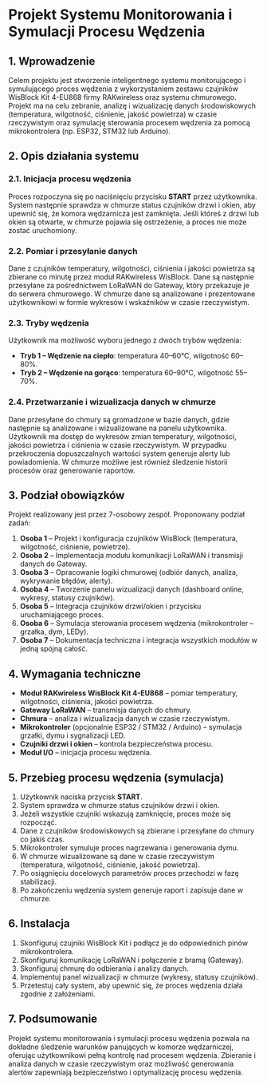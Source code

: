 # Projekt Systemu Monitorowania i Symulacji Procesu Wędzenia

## 1. Wprowadzenie

Celem projektu jest stworzenie inteligentnego systemu monitorującego i symulującego proces wędzenia z wykorzystaniem zestawu czujników WisBlock Kit 4-EU868 firmy RAKwireless oraz systemu chmurowego. Projekt ma na celu zebranie, analizę i wizualizację danych środowiskowych (temperatura, wilgotność, ciśnienie, jakość powietrza) w czasie rzeczywistym oraz symulację sterowania procesem wędzenia za pomocą mikrokontrolera (np. ESP32, STM32 lub Arduino).

## 2. Opis działania systemu

### 2.1. Inicjacja procesu wędzenia

Proces rozpoczyna się po naciśnięciu przycisku **START** przez użytkownika. System następnie sprawdza w chmurze status czujników drzwi i okien, aby upewnić się, że komora wędzarnicza jest zamknięta. Jeśli któreś z drzwi lub okien są otwarte, w chmurze pojawia się ostrzeżenie, a proces nie może zostać uruchomiony.

### 2.2. Pomiar i przesyłanie danych

Dane z czujników temperatury, wilgotności, ciśnienia i jakości powietrza są zbierane co minutę przez moduł RAKwireless WisBlock. Dane są następnie przesyłane za pośrednictwem LoRaWAN do Gateway, który przekazuje je do serwera chmurowego. W chmurze dane są analizowane i prezentowane użytkownikowi w formie wykresów i wskaźników w czasie rzeczywistym.

### 2.3. Tryby wędzenia

Użytkownik ma możliwość wyboru jednego z dwóch trybów wędzenia:
- **Tryb 1 – Wędzenie na ciepło**: temperatura 40–60°C, wilgotność 60–80%.
- **Tryb 2 – Wędzenie na gorąco**: temperatura 60–90°C, wilgotność 55–70%.

### 2.4. Przetwarzanie i wizualizacja danych w chmurze

Dane przesyłane do chmury są gromadzone w bazie danych, gdzie następnie są analizowane i wizualizowane na panelu użytkownika. Użytkownik ma dostęp do wykresów zmian temperatury, wilgotności, jakości powietrza i ciśnienia w czasie rzeczywistym. W przypadku przekroczenia dopuszczalnych wartości system generuje alerty lub powiadomienia. W chmurze możliwe jest również śledzenie historii procesów oraz generowanie raportów.

## 3. Podział obowiązków

Projekt realizowany jest przez 7-osobowy zespół. Proponowany podział zadań:
1. **Osoba 1** – Projekt i konfiguracja czujników WisBlock (temperatura, wilgotność, ciśnienie, powietrze).
2. **Osoba 2** – Implementacja modułu komunikacji LoRaWAN i transmisji danych do Gateway.
3. **Osoba 3** – Opracowanie logiki chmurowej (odbiór danych, analiza, wykrywanie błędów, alerty).
4. **Osoba 4** – Tworzenie panelu wizualizacji danych (dashboard online, wykresy, statusy czujników).
5. **Osoba 5** – Integracja czujników drzwi/okien i przycisku uruchamiającego proces.
6. **Osoba 6** – Symulacja sterowania procesem wędzenia (mikrokontroler – grzałka, dym, LEDy).
7. **Osoba 7** – Dokumentacja techniczna i integracja wszystkich modułów w jedną spójną całość.

## 4. Wymagania techniczne

- **Moduł RAKwireless WisBlock Kit 4-EU868** – pomiar temperatury, wilgotności, ciśnienia, jakości powietrza.
- **Gateway LoRaWAN** – transmisja danych do chmury.
- **Chmura** – analiza i wizualizacja danych w czasie rzeczywistym.
- **Mikrokontroler** (opcjonalnie ESP32 / STM32 / Arduino) – symulacja grzałki, dymu i sygnalizacji LED.
- **Czujniki drzwi i okien** – kontrola bezpieczeństwa procesu.
- **Moduł I/O** – inicjacja procesu wędzenia.

## 5. Przebieg procesu wędzenia (symulacja)

1. Użytkownik naciska przycisk **START**.
2. System sprawdza w chmurze status czujników drzwi i okien.
3. Jeżeli wszystkie czujniki wskazują zamknięcie, proces może się rozpocząć.
4. Dane z czujników środowiskowych są zbierane i przesyłane do chmury co jakiś czas.
5. Mikrokontroler symuluje proces nagrzewania i generowania dymu.
6. W chmurze wizualizowane są dane w czasie rzeczywistym (temperatura, wilgotność, ciśnienie, jakość powietrza).
7. Po osiągnięciu docelowych parametrów proces przechodzi w fazę stabilizacji.
8. Po zakończeniu wędzenia system generuje raport i zapisuje dane w chmurze.

## 6. Instalacja

1. Skonfiguruj czujniki WisBlock Kit i podłącz je do odpowiednich pinów mikrokontrolera.
2. Skonfiguruj komunikację LoRaWAN i połączenie z bramą (Gateway).
3. Skonfiguruj chmurę do odbierania i analizy danych.
4. Implementuj panel wizualizacji w chmurze (wykresy, statusy czujników).
5. Przetestuj cały system, aby upewnić się, że proces wędzenia działa zgodnie z założeniami.

## 7. Podsumowanie

Projekt systemu monitorowania i symulacji procesu wędzenia pozwala na dokładne śledzenie warunków panujących w komorze wędzarniczej, oferując użytkownikowi pełną kontrolę nad procesem wędzenia. Zbieranie i analiza danych w czasie rzeczywistym oraz możliwość generowania alertów zapewniają bezpieczeństwo i optymalizację procesu wędzenia.
